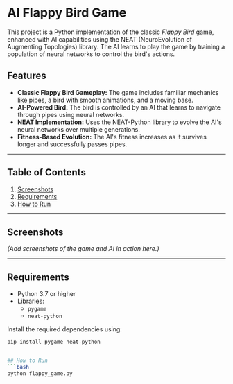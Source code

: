 # AI Flappy Bird Game

This project is a Python implementation of the classic *Flappy Bird* game, enhanced with AI capabilities using the NEAT (NeuroEvolution of Augmenting Topologies) library. The AI learns to play the game by training a population of neural networks to control the bird's actions.

## Features

- **Classic Flappy Bird Gameplay:** The game includes familiar mechanics like pipes, a bird with smooth animations, and a moving base.
- **AI-Powered Bird:** The bird is controlled by an AI that learns to navigate through pipes using neural networks.
- **NEAT Implementation:** Uses the NEAT-Python library to evolve the AI's neural networks over multiple generations.
- **Fitness-Based Evolution:** The AI's fitness increases as it survives longer and successfully passes pipes.

---

## Table of Contents

1. [Screenshots](#screenshots)
2. [Requirements](#requirements)
3. [How to Run](#how-to-run)


---

## Screenshots

*(Add screenshots of the game and AI in action here.)*

---

## Requirements

- Python 3.7 or higher
- Libraries:
  - `pygame`
  - `neat-python`

Install the required dependencies using:

```bash
pip install pygame neat-python


## How to Run
```bash
python flappy_game.py
